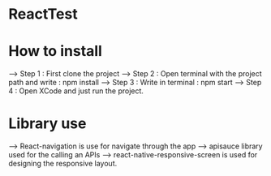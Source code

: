 # ReactTest

# How to install
--> Step 1 : First clone the project
--> Step 2 : Open terminal with the project path and write : npm install
--> Step 3 : Write in terminal : npm start
--> Step 4 : Open XCode and just run the project.

# Library use
--> React-navigation is use for navigate through the app
--> apisauce library used for the calling an APIs
--> react-native-responsive-screen is used for designing the responsive layout.